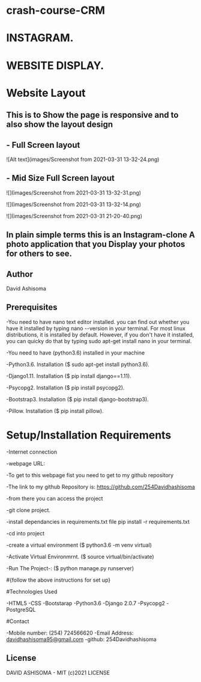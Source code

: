 # crash-course-CRM
#                                                    INSTAGRAM.


#                                                  WEBSITE DISPLAY.
# Website Layout


## This is to Show the page is responsive and to also show the layout design


## - Full Screen layout


![Alt text](images/Screenshot from 2021-03-31 13-32-24.png)


## - Mid Size Full Screen layout

![](images/Screenshot from 2021-03-31 13-32-31.png)

![](images/Screenshot from 2021-03-31 13-32-14.png)

![](images/Screenshot from 2021-03-31 21-20-40.png)


## In plain simple terms this is an Instagram-clone A photo application that you Display your photos for others to see.

## Author
David Ashisoma

## Prerequisites
-You need to have nano text editor installed. you can find out whether you have it installed by typing nano --version in your terminal. For most linux distributions, it is installed by default. However, if you don't have it installed, you can quicky do that by typing sudo apt-get install nano in your terminal.

-You need to have (python3.6) installed in your machine

-Python3.6. Installation ($ sudo apt-get install python3.6).

-Django1.11. Installation ($ pip install django==1.11).

-Psycopg2. Installation ($ pip install psycopg2).

-Bootstrap3. Installation ($ pip install django-bootstrap3).

-Pillow. Installation ($ pip install pillow).

# Setup/Installation Requirements

-Internet connection

-webpage URL:

-To get to this webpage fist you need to get to my github repository

-The link to my github Repository is: https://github.com/254Davidhashisoma

-from there you can access the project

-git clone project.

-install dependancies in requirements.txt file pip install -r requirements.txt

-cd into project

-create a virtual environment ($ python3.6 -m venv virtual)

-Activate Virtual Environmrnt. ($ source virtual/bin/activate)

-Run The Project-: ($ python manage.py runserver)

#{follow the above instructions for set up}

#Technologies Used

-HTML5
-CSS
-Bootstarap
-Python3.6
-Django 2.0.7
-Psycopg2
-PostgreSQL

#Contact

-Mobile number: (254) 724566620
-Email Address: davidhashisoma95@gmail.com
-github: 254Davidhashisoma

## License
DAVID ASHISOMA - MIT (c)2021 LICENSE